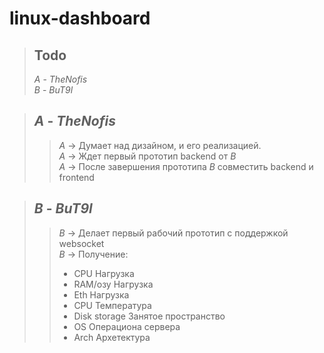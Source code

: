 # linux-dashboard

>## Todo
>_A_ - _TheNofis_ <br/>
>_B_ - _BuT9l_<br/>

>## _A_ - _TheNofis_
>>_A_ -> Думает над дизайном, и его реализацией.<br/>
>>_A_ -> Ждет первый прототип backend от _B_<br/>
>>_A_ -> После завершения прототипа _B_ совместить backend и frontend<br/>

>## _B_ - _BuT9l_
>>_B_ -> Делает первый рабочий прототип с поддержкой websocket<br/>
>>_B_ -> Получение:<br/>
>> * CPU Нагрузка
>> * RAM/озу Нагрузка
>> * Eth Нагрузка
>> * CPU Температура
>> * Disk storage Занятое пространство
>> * OS Операциона сервера
>> * Arch Архетектура

